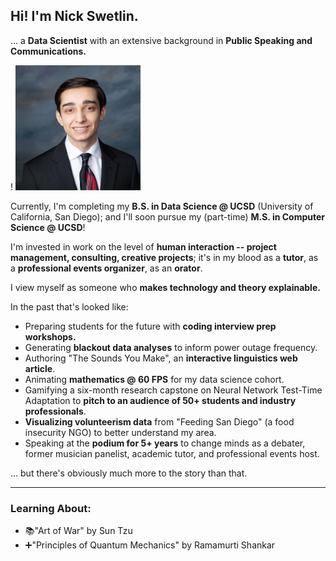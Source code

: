 Hi! I'm Nick Swetlin.
---

... a **Data Scientist** with an extensive background in **Public Speaking and Communications.**

! <img src="./assets/imgs/myself.jpg" width="200" height="200">

Currently, I'm completing my **B.S. in Data Science @ UCSD** (University of California, San Diego); and I'll soon pursue my (part-time) **M.S. in Computer Science @ UCSD**!

I'm invested in work on the level of **human interaction -- project management, consulting, creative projects**; it's in my blood as a **tutor**, as a **professional events organizer**, as an **orator**. 

I view myself as someone who **makes technology and theory explainable.**

In the past that's looked like:
- Preparing students for the future with **coding interview prep workshops.**
- Generating **blackout data analyses** to inform power outage frequency.
- Authoring "The Sounds You Make", an **interactive linguistics web article**.
- Animating **mathematics @ 60 FPS** for my data science cohort.
- Gamifying a six-month research capstone on Neural Network Test-Time Adaptation to **pitch to an audience of 50+ students and industry professionals**.
- **Visualizing volunteerism data** from "Feeding San Diego" (a food insecurity NGO) to better understand my area.
- Speaking at the **podium for 5+ years** to change minds as a debater, former musician panelist, academic tutor, and professional events host.

... but there's obviously much more to the story than that. 

---

### Learning About:
- 📚"Art of War" by Sun Tzu
- ➕"Principles of Quantum Mechanics" by Ramamurti Shankar



